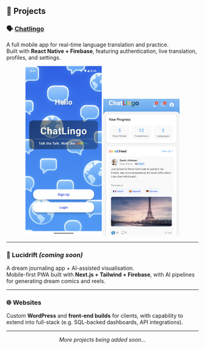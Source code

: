 ## 📂 Projects

### 🗣️ [Chatlingo](./Chatlingo/README.md)
A full mobile app for real-time language translation and practice.  
Built with **React Native + Firebase**, featuring authentication, live translation, profiles, and settings.  
<p align="center">
  <img src="Chatlingo/screenshots/login.png" width="200"/>
  <img src="Chatlingo/screenshots/home.png" width="200"/>
</p>

---

### 🌌 Lucidrift *(coming soon)*  
A dream journaling app + AI-assisted visualisation.  
Mobile-first PWA built with **Next.js + Tailwind + Firebase**, with AI pipelines for generating dream comics and reels.  

---

### 🌐 Websites  
Custom **WordPress** and **front-end builds** for clients, with capability to extend into full-stack (e.g. SQL-backed dashboards, API integrations).  

---

<p align="center"><i>More projects being added soon...</i></p>
